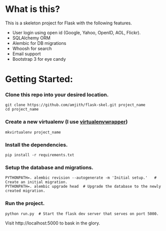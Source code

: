 # What is this?

This is a skeleton project for Flask with the following features.

* User login using open id (Google, Yahoo, OpenID, AOL, Flickr).
* SQLAlchemy ORM
* Alembic for DB migrations
* Whoosh for search
* Email support
* Bootstrap 3 for eye candy

# Getting Started:

### Clone this repo into your desired location. 

    git clone https://github.com/amjith/flask-skel.git project_name
    cd project_name

### Create a new virtualenv (I use [virtualenvwrapper](http://virtualenvwrapper.readthedocs.org/en/latest/))

    mkvirtualenv project_name 

### Install the dependencies.

    pip install -r requirements.txt 

### Setup the database and migrations.

    PYTHONPATH=. alembic revision --autogenerate -m 'Initial setup.'   # Create an initial migration.
    PYTHONPATH=. alembic upgrade head  # Upgrade the database to the newly created migration.

### Run the project.

    python run.py  # Start the flask dev server that serves on port 5000.

Visit http://localhost:5000 to bask in the glory.
